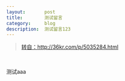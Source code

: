 ```yaml
---
layout:       post
title:        测试留言
category:     blog
description:  测试留言123
---
```


><a href = "http://36kr.com/p/5035284.html" class="external" target="_blank">转自：http://36kr.com/p/5035284.html</a>
<br>



<p>测试aaa</p>




